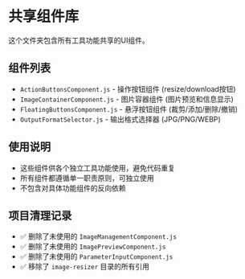 # 共享组件库

这个文件夹包含所有工具功能共享的UI组件。

## 组件列表

- `ActionButtonsComponent.js` - 操作按钮组件 (resize/download按钮)
- `ImageContainerComponent.js` - 图片容器组件 (图片预览和信息显示)
- `FloatingButtonsComponent.js` - 悬浮按钮组件 (裁剪/添加/删除/撤销)
- `OutputFormatSelector.js` - 输出格式选择器 (JPG/PNG/WEBP)

## 使用说明

- 这些组件供各个独立工具功能使用，避免代码重复
- 所有组件都遵循单一职责原则，可独立使用
- 不包含对具体功能组件的反向依赖

## 项目清理记录

- ✅ 删除了未使用的 `ImageManagementComponent.js`
- ✅ 删除了未使用的 `ImagePreviewComponent.js`  
- ✅ 删除了未使用的 `ParameterInputComponent.js`
- ✅ 移除了 `image-resizer` 目录的所有引用